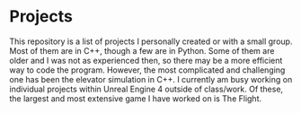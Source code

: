# Projects
This repository is a list of projects I personally created or with a small group. Most of them are in C++, though a few are in Python. 
Some of them are older and I was not as experienced then, so there may be a more efficient way to code the program.
However, the most complicated and challenging one has been the elevator simulation in C++.
I currently am busy working on individual projects within Unreal Engine 4 outside of class/work.
Of these, the largest and most extensive game I have worked on is The Flight.
